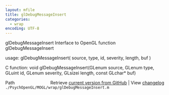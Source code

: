 ```yaml
---
layout: mfile
title: glDebugMessageInsert
categories:
  - wrap
encoding: UTF-8
---
```


glDebugMessageInsert  Interface to OpenGL function glDebugMessageInsert  

usage:  glDebugMessageInsert( source, type, id, severity, length, buf )  

C function:  void glDebugMessageInsert(GLenum source, GLenum type, GLuint id, GLenum severity, GLsizei length, const GLchar\* buf)  


<div class="code_header" style="text-align:right;">
  <span style="float:left;">Path&nbsp;&nbsp;</span> <span class="counter">Retrieve <a href=
  "https://raw.github.com/Psychtoolbox-3/Psychtoolbox-3/beta/./PsychOpenGL/MOGL/wrap/glDebugMessageInsert.m">current version from GitHub</a> | View <a href=
  "https://github.com/Psychtoolbox-3/Psychtoolbox-3/commits/beta/./PsychOpenGL/MOGL/wrap/glDebugMessageInsert.m">changelog</a></span>
</div>
<div class="code">
  <code>./PsychOpenGL/MOGL/wrap/glDebugMessageInsert.m</code>
</div>

